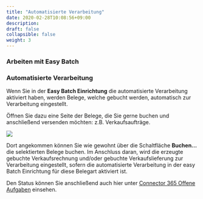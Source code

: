 ```yaml
---
title: "Automatisierte Verarbeitung"
date: 2020-02-28T10:08:56+09:00
description: 
draft: false
collapsible: false
weight: 3
---
```

### Arbeiten mit Easy Batch

### Automatisierte Verarbeitung

Wenn Sie in der **Easy Batch Einrichtung** die automatisierte Verarbeitung aktiviert haben, werden Belege, welche gebucht werden, automatisch zur Verarbeitung eingestellt.
 

Öffnen Sie dazu eine Seite der Belege, die Sie gerne buchen und anschließend versenden möchten: z.B. Verkaufsaufträge.

![](images/apps/Easy_Batch/de-de/app_sales_orders.png)

Dort angekommen können Sie wie gewohnt über die Schaltfläche **Buchen...** die selektierten Belege buchen.
Im Anschluss daran, wird die erzeugte gebuchte Verkaufsrechnung und/oder gebuchte Verkaufslieferung zur Verarbeitung eingestellt, sofern die automatisierte Verarbeitung in der easy Batch Einrichtung für diese Belegart aktiviert ist.

Den Status können Sie anschließend auch hier unter [Connector 365 Offene Aufgaben](/de-de/apps/easybatch/working-with-easy-batch/open-tasks/) einsehen.
